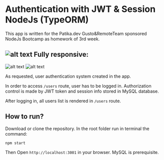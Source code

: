 # Authentication with JWT & Session NodeJs (TypeORM)
This app is written for the Patika.dev Gusto&RemoteTeam sponsored NodeJs Bootcamp as homework of 3rd week. 



![alt text](https://i.ibb.co/Fh8NFzZ/patikadevhw2.gif)
**Fully responsive:**
---
![alt text](https://i.ibb.co/0K4GRKT/hw1.jpg) ![alt text](https://i.ibb.co/qCFwDzY/hw2.jpg)

As requested, user authentication system created in the app. 

In order to access `/users` route, user has to be logged in. Authorization control is made by JWT token and session info stored in MySQL database.

After logging in, all users list is rendered in `/users` route. 


## How to run?
Download or clone the repository. In the root folder run in terminal the command:

```
npm start 
```

Then Open `http://localhost:3001` in your browser. MySQL is prerequisite.


